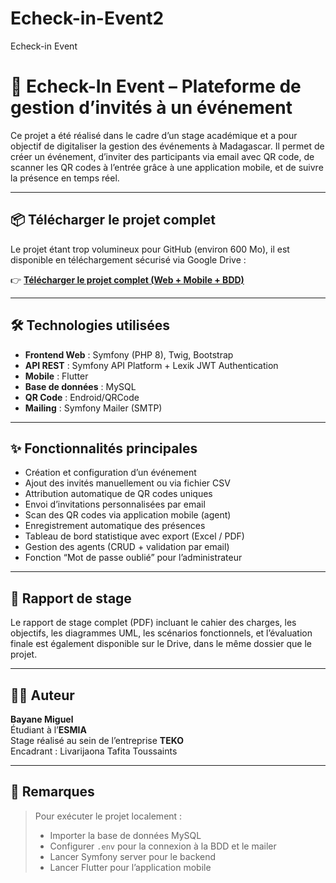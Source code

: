 # Echeck-in-Event2
Echeck-in Event
# 🎫 Echeck-In Event – Plateforme de gestion d’invités à un événement

Ce projet a été réalisé dans le cadre d’un stage académique et a pour objectif de digitaliser la gestion des événements à Madagascar. Il permet de créer un événement, d’inviter des participants via email avec QR code, de scanner les QR codes à l’entrée grâce à une application mobile, et de suivre la présence en temps réel.

---

## 📦 Télécharger le projet complet

Le projet étant trop volumineux pour GitHub (environ 600 Mo), il est disponible en téléchargement sécurisé via Google Drive :

👉 **[Télécharger le projet complet (Web + Mobile + BDD)](https://drive.google.com/file/d/1rX9kkG8XLO3Ke0cStLEckmmUFxYoXEgK/view?usp=drive_link)**

---

## 🛠️ Technologies utilisées

- **Frontend Web** : Symfony (PHP 8), Twig, Bootstrap  
- **API REST** : Symfony API Platform + Lexik JWT Authentication  
- **Mobile** : Flutter  
- **Base de données** : MySQL  
- **QR Code** : Endroid/QRCode  
- **Mailing** : Symfony Mailer (SMTP)

---

## ✨ Fonctionnalités principales

- Création et configuration d’un événement
- Ajout des invités manuellement ou via fichier CSV
- Attribution automatique de QR codes uniques
- Envoi d’invitations personnalisées par email
- Scan des QR codes via application mobile (agent)
- Enregistrement automatique des présences
- Tableau de bord statistique avec export (Excel / PDF)
- Gestion des agents (CRUD + validation par email)
- Fonction “Mot de passe oublié” pour l’administrateur

---

## 📄 Rapport de stage

Le rapport de stage complet (PDF) incluant le cahier des charges, les objectifs, les diagrammes UML, les scénarios fonctionnels, et l’évaluation finale est également disponible sur le Drive, dans le même dossier que le projet.

---

## 👨‍💻 Auteur

**Bayane Miguel**  
Étudiant à l’**ESMIA**  
Stage réalisé au sein de l’entreprise **TEKO**  
Encadrant : Livarijaona Tafita Toussaints

---

## 📌 Remarques

> Pour exécuter le projet localement :  
> - Importer la base de données MySQL  
> - Configurer `.env` pour la connexion à la BDD et le mailer  
> - Lancer Symfony server pour le backend  
> - Lancer Flutter pour l’application mobile
